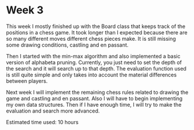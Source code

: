 # Week 3

This week I mostly finished up with the Board class that keeps track of the positions in a chess game. It took longer than I expected because there are so many different moves different chess pieces make. It is still missing some drawing conditions, castling and en passant. 

Then I started with the min-max algorithm and also implemented a basic version of alphabeta pruning. Currently, you just need to set the depth of the search and it will search up to that depth. The evaluation function used is still quite simple and only takes into account the material differences between players. 

Next week I will implement the remaining chess rules related to drawing the game and castling and en passant. Also I will have to begin implementing my own data structures. Then if I have enough time, I will try to make the evaluation and search more advanced. 

Estimated time used: 10 hours
